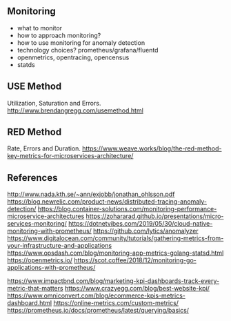 ## Monitoring

- what to monitor
- how to approach monitoring?
- how to use monitoring for anomaly detection
- technology choices? prometheus/grafana/fluentd
- openmetrics, opentracing, opencensus
- statds

## USE Method

Utilization, Saturation and Errors.
http://www.brendangregg.com/usemethod.html

## RED Method

Rate, Errors and Duration.
https://www.weave.works/blog/the-red-method-key-metrics-for-microservices-architecture/

## References

http://www.nada.kth.se/~ann/exjobb/jonathan_ohlsson.pdf
https://blog.newrelic.com/product-news/distributed-tracing-anomaly-detection/
https://blog.container-solutions.com/monitoring-performance-microservice-architectures
https://zohararad.github.io/presentations/micro-services-monitoring/
https://dotnetvibes.com/2019/05/30/cloud-native-monitoring-with-prometheus/
https://github.com/lytics/anomalyzer
https://www.digitalocean.com/community/tutorials/gathering-metrics-from-your-infrastructure-and-applications
https://www.opsdash.com/blog/monitoring-app-metrics-golang-statsd.html
https://openmetrics.io/
https://scot.coffee/2018/12/monitoring-go-applications-with-prometheus/

https://www.impactbnd.com/blog/marketing-kpi-dashboards-track-every-metric-that-matters
https://www.crazyegg.com/blog/best-website-kpi/
https://www.omniconvert.com/blog/ecommerce-kpis-metrics-dashboard.html
https://online-metrics.com/custom-metrics/
https://prometheus.io/docs/prometheus/latest/querying/basics/
